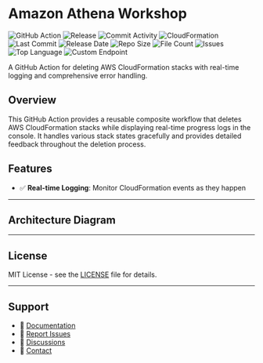 # Amazon Athena Workshop

![GitHub Action](https://img.shields.io/badge/GitHub-Action-blue?logo=github)&nbsp;![Release](https://github.com/subhamay-bhattacharyya/3805-athena-cft/actions/workflows/release.yaml/badge.svg)&nbsp;![Commit Activity](https://img.shields.io/github/commit-activity/t/subhamay-bhattacharyya/3805-athena-cft)&nbsp;![CloudFormation](https://img.shields.io/badge/AWS-CloudFormation-orange?logo=amazonaws)&nbsp;![Last Commit](https://img.shields.io/github/last-commit/subhamay-bhattacharyya/3805-athena-cft)&nbsp;![Release Date](https://img.shields.io/github/release-date/subhamay-bhattacharyya/3805-athena-cft)&nbsp;![Repo Size](https://img.shields.io/github/repo-size/subhamay-bhattacharyya/3805-athena-cft)&nbsp;![File Count](https://img.shields.io/github/directory-file-count/subhamay-bhattacharyya/3805-athena-cft)&nbsp;![Issues](https://img.shields.io/github/issues/subhamay-bhattacharyya/3805-athena-cft)&nbsp;![Top Language](https://img.shields.io/github/languages/top/subhamay-bhattacharyya/3805-athena-cft)&nbsp;![Custom Endpoint](https://img.shields.io/endpoint?url=https://gist.githubusercontent.com/bsubhamay/79b25bf9f1eb12cc293439dc3b9aa261/raw/3805-athena-cft.json?)


A GitHub Action for deleting AWS CloudFormation stacks with real-time logging and comprehensive error handling.

## Overview

This GitHub Action provides a reusable composite workflow that deletes AWS CloudFormation stacks while displaying real-time progress logs in the console. It handles various stack states gracefully and provides detailed feedback throughout the deletion process.

## Features

- ✅ **Real-time Logging**: Monitor CloudFormation events as they happen

---

## Architecture Diagram


---

## License

MIT License - see the [LICENSE](LICENSE) file for details.

---

## Support

- 📖 [Documentation](https://github.com/subhamay-bhattacharyya/3805-athena-cft/wiki)
- 🐛 [Report Issues](https://github.com/subhamay-bhattacharyya/3805-athena-cft/issues)
- 💬 [Discussions](https://github.com/subhamay-bhattacharyya/3805-athena-cft/discussions)
- 📧 [Contact](mailto:support@subhamay.aws@gmail.com)